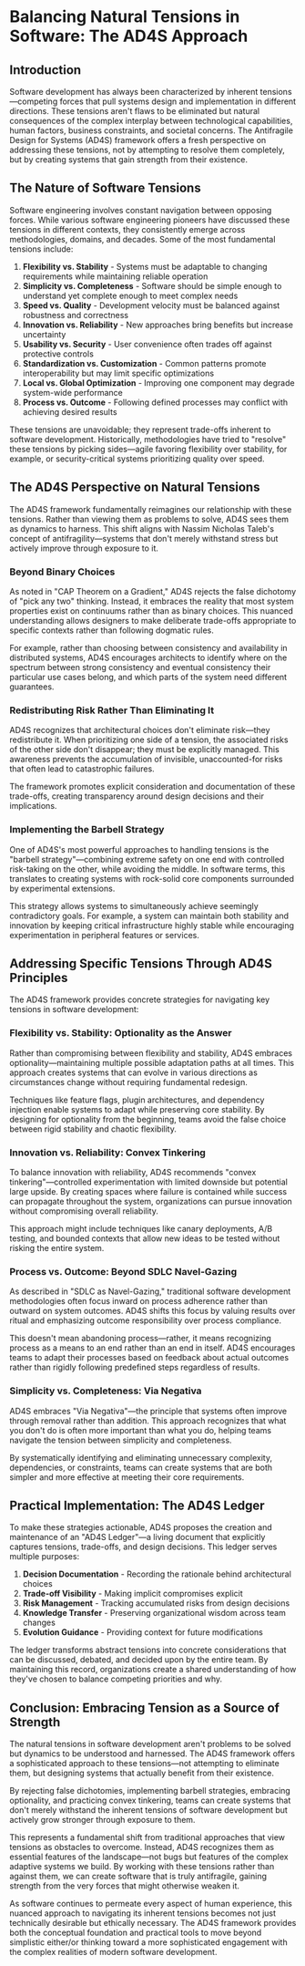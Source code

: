 # Balancing Natural Tensions in Software: The AD4S Approach

## Introduction

Software development has always been characterized by inherent tensions—competing forces that pull systems design and implementation in different directions. These tensions aren't flaws to be eliminated but natural consequences of the complex interplay between technological capabilities, human factors, business constraints, and societal concerns. The Antifragile Design for Systems (AD4S) framework offers a fresh perspective on addressing these tensions, not by attempting to resolve them completely, but by creating systems that gain strength from their existence.

## The Nature of Software Tensions

Software engineering involves constant navigation between opposing forces. While various software engineering pioneers have discussed these tensions in different contexts, they consistently emerge across methodologies, domains, and decades. Some of the most fundamental tensions include:

1. **Flexibility vs. Stability** - Systems must be adaptable to changing requirements while maintaining reliable operation
2. **Simplicity vs. Completeness** - Software should be simple enough to understand yet complete enough to meet complex needs
3. **Speed vs. Quality** - Development velocity must be balanced against robustness and correctness
4. **Innovation vs. Reliability** - New approaches bring benefits but increase uncertainty
5. **Usability vs. Security** - User convenience often trades off against protective controls
6. **Standardization vs. Customization** - Common patterns promote interoperability but may limit specific optimizations
7. **Local vs. Global Optimization** - Improving one component may degrade system-wide performance
8. **Process vs. Outcome** - Following defined processes may conflict with achieving desired results

These tensions are unavoidable; they represent trade-offs inherent to software development. Historically, methodologies have tried to "resolve" these tensions by picking sides—agile favoring flexibility over stability, for example, or security-critical systems prioritizing quality over speed.

## The AD4S Perspective on Natural Tensions

The AD4S framework fundamentally reimagines our relationship with these tensions. Rather than viewing them as problems to solve, AD4S sees them as dynamics to harness. This shift aligns with Nassim Nicholas Taleb's concept of antifragility—systems that don't merely withstand stress but actively improve through exposure to it.

### Beyond Binary Choices

As noted in "CAP Theorem on a Gradient," AD4S rejects the false dichotomy of "pick any two" thinking. Instead, it embraces the reality that most system properties exist on continuums rather than as binary choices. This nuanced understanding allows designers to make deliberate trade-offs appropriate to specific contexts rather than following dogmatic rules.

For example, rather than choosing between consistency and availability in distributed systems, AD4S encourages architects to identify where on the spectrum between strong consistency and eventual consistency their particular use cases belong, and which parts of the system need different guarantees.

### Redistributing Risk Rather Than Eliminating It

AD4S recognizes that architectural choices don't eliminate risk—they redistribute it. When prioritizing one side of a tension, the associated risks of the other side don't disappear; they must be explicitly managed. This awareness prevents the accumulation of invisible, unaccounted-for risks that often lead to catastrophic failures.

The framework promotes explicit consideration and documentation of these trade-offs, creating transparency around design decisions and their implications.

### Implementing the Barbell Strategy

One of AD4S's most powerful approaches to handling tensions is the "barbell strategy"—combining extreme safety on one end with controlled risk-taking on the other, while avoiding the middle. In software terms, this translates to creating systems with rock-solid core components surrounded by experimental extensions.

This strategy allows systems to simultaneously achieve seemingly contradictory goals. For example, a system can maintain both stability and innovation by keeping critical infrastructure highly stable while encouraging experimentation in peripheral features or services.

## Addressing Specific Tensions Through AD4S Principles

The AD4S framework provides concrete strategies for navigating key tensions in software development:

### Flexibility vs. Stability: Optionality as the Answer

Rather than compromising between flexibility and stability, AD4S embraces optionality—maintaining multiple possible adaptation paths at all times. This approach creates systems that can evolve in various directions as circumstances change without requiring fundamental redesign.

Techniques like feature flags, plugin architectures, and dependency injection enable systems to adapt while preserving core stability. By designing for optionality from the beginning, teams avoid the false choice between rigid stability and chaotic flexibility.

### Innovation vs. Reliability: Convex Tinkering

To balance innovation with reliability, AD4S recommends "convex tinkering"—controlled experimentation with limited downside but potential large upside. By creating spaces where failure is contained while success can propagate throughout the system, organizations can pursue innovation without compromising overall reliability.

This approach might include techniques like canary deployments, A/B testing, and bounded contexts that allow new ideas to be tested without risking the entire system.

### Process vs. Outcome: Beyond SDLC Navel-Gazing

As described in "SDLC as Navel-Gazing," traditional software development methodologies often focus inward on process adherence rather than outward on system outcomes. AD4S shifts this focus by valuing results over ritual and emphasizing outcome responsibility over process compliance.

This doesn't mean abandoning process—rather, it means recognizing process as a means to an end rather than an end in itself. AD4S encourages teams to adapt their processes based on feedback about actual outcomes rather than rigidly following predefined steps regardless of results.

### Simplicity vs. Completeness: Via Negativa

AD4S embraces "Via Negativa"—the principle that systems often improve through removal rather than addition. This approach recognizes that what you don't do is often more important than what you do, helping teams navigate the tension between simplicity and completeness.

By systematically identifying and eliminating unnecessary complexity, dependencies, or constraints, teams can create systems that are both simpler and more effective at meeting their core requirements.

## Practical Implementation: The AD4S Ledger

To make these strategies actionable, AD4S proposes the creation and maintenance of an "AD4S Ledger"—a living document that explicitly captures tensions, trade-offs, and design decisions. This ledger serves multiple purposes:

1. **Decision Documentation** - Recording the rationale behind architectural choices
2. **Trade-off Visibility** - Making implicit compromises explicit
3. **Risk Management** - Tracking accumulated risks from design decisions
4. **Knowledge Transfer** - Preserving organizational wisdom across team changes
5. **Evolution Guidance** - Providing context for future modifications

The ledger transforms abstract tensions into concrete considerations that can be discussed, debated, and decided upon by the entire team. By maintaining this record, organizations create a shared understanding of how they've chosen to balance competing priorities and why.

## Conclusion: Embracing Tension as a Source of Strength

The natural tensions in software development aren't problems to be solved but dynamics to be understood and harnessed. The AD4S framework offers a sophisticated approach to these tensions—not attempting to eliminate them, but designing systems that actually benefit from their existence.

By rejecting false dichotomies, implementing barbell strategies, embracing optionality, and practicing convex tinkering, teams can create systems that don't merely withstand the inherent tensions of software development but actively grow stronger through exposure to them.

This represents a fundamental shift from traditional approaches that view tensions as obstacles to overcome. Instead, AD4S recognizes them as essential features of the landscape—not bugs but features of the complex adaptive systems we build. By working with these tensions rather than against them, we can create software that is truly antifragile, gaining strength from the very forces that might otherwise weaken it.

As software continues to permeate every aspect of human experience, this nuanced approach to navigating its inherent tensions becomes not just technically desirable but ethically necessary. The AD4S framework provides both the conceptual foundation and practical tools to move beyond simplistic either/or thinking toward a more sophisticated engagement with the complex realities of modern software development.
